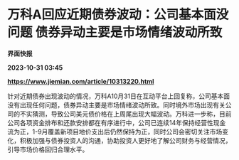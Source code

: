 # 万科A回应近期债券波动：公司基本面没问题 债券异动主要是市场情绪波动所致
**界面快报**

**2023-10-31 03:45**

**https://www.jiemian.com/article/10313220.html**

针对近期债券出现波动的情况，万科A10月31日在互动平台上回复称，公司基本面没有出现任何问题，债券异动主要是市场情绪波动所致。同时境外市场出现有关公司的不实猜测，导致公司美元债价格在上周尾出现大幅波动。万科进一步称，目前公司各项资金排布和还款安排都在有序进行中，公司已连续14年保持经营性现金流为正，1-9月覆盖新项目地价支出后仍然保持为正，同时公司会密切关注市场变化，积极加强与债券投资人的沟通，协助投资人更好地了解公司财务与经营情况，引导市场价格回归合理水平。